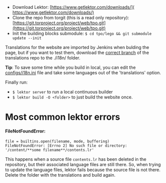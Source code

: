 * Download Lektor: [​https://www.getlektor.com/downloads/](​https://www.getlektor.com/downloads/)
* Clone the repo from torgit (this is a read only repository): ​[https://git.torproject.org/project/web/tpo.git](https://git.torproject.org/project/web/tpo.git)
* Init the building blocks submodule: `$ cd tpo/lego && git submodule update --init`

Translations for the website are imported by Jenkins when bulding the page, but if you want to test them, download the [correct branch](https://gitweb.torproject.org/translation.git/log/?h=tpo-web) of the translations repo to the ./i18n/ folder.

**Tip**: To save some time while you build in local, you can edit the [configs/i18n.ini](https://gitweb.torproject.org/project/web/tpo.git/tree/configs/i18n.ini) file and take some languages out of the 'translations' option.

Finally run:

* `$ lektor server` to run a local continuous builder
* `$ lektor build -O <folder>` to just build the website once.

# Most common lektor errors

#### FileNotFoundError:
    file = builtins.open(filename, mode, buffering) 
    FileNotFoundError: [Errno 2] No such file or directory: '/content/**some filename**/contents.lr'

This happens when a source file `contents.lr` has been deleted in the repository, but their associated language files are still there. So, when trying to update the language files, lektor fails because the source file is not there. Delete the folder with the translations and build again. 